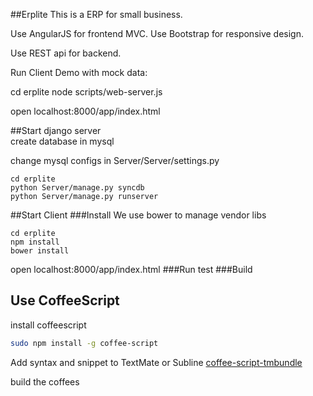 ##Erplite
This is a ERP for small business.

Use AngularJS for frontend MVC.
Use Bootstrap for responsive design.

Use REST api for backend.

Run Client Demo with mock data:

cd erplite
node scripts/web-server.js

open localhost:8000/app/index.html

##Start django server<br>
create database in mysql <br>

change mysql configs in Server/Server/settings.py<br>
```
cd erplite
python Server/manage.py syncdb
python Server/manage.py runserver
```

##Start Client
###Install
We use bower to manage vendor libs
```
cd erplite
npm install
bower install
```
open localhost:8000/app/index.html
###Run test
###Build

## Use CoffeeScript
install coffeescript
```bash
sudo npm install -g coffee-script
```
Add syntax and snippet to TextMate or Subline
[coffee-script-tmbundle](https://github.com/jashkenas/coffee-script-tmbundle)

build the coffees


